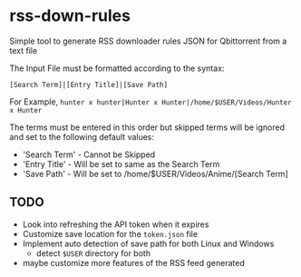 # rss-down-rules

Simple tool to generate RSS downloader rules JSON for Qbittorrent from a text file 

The Input File must be formatted according to the syntax:
```
[Search Term]|[Entry Title]|[Save Path]
```
For Example, `hunter x hunter|Hunter x Hunter|/home/$USER/Videos/Hunter x Hunter`

The terms must be entered in this order but skipped terms will be ignored and set to the following default values:
- 'Search Term' - Cannot be Skipped
- 'Entry Title' - Will be set to same as the Search Term
- 'Save Path' - Will be set to /home/$USER/Videos/Anime/[Search Term]


## TODO
- Look into refreshing the API token when it expires
- Customize save location for the `token.json` file
- Implement auto detection of save path for both Linux and Windows
    - detect `$USER` directory for both
- maybe customize more features of the RSS feed generated



